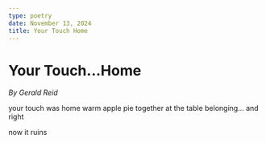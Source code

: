 ```yaml
---
type: poetry
date: November 13, 2024
title: Your Touch Home
---
```


# Your Touch...Home

*By Gerald Reid*

your touch was home
warm apple pie
together at the table
belonging...
and right

now it ruins